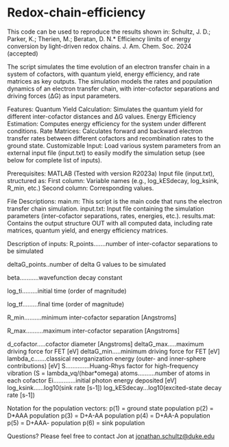 # Redox-chain-efficiency

This code can be used to reproduce the results shown in:
Schultz, J. D.; Parker, K.; Therien, M.; Beratan, D. N.* Efficiency limits of energy conversion by light-driven redox chains. J. Am. Chem. Soc. 2024 (accepted)

The script simulates the time evolution of an electron transfer chain in a system of cofactors, with quantum yield, energy efficiency, and rate matrices as key outputs. The simulation models the rates and population dynamics of an electron transfer chain, with inter-cofactor separations and driving forces (ΔG) as input parameters.

Features:
  Quantum Yield Calculation: Simulates the quantum yield for different inter-cofactor distances and ΔG values.
  Energy Efficiency Estimation: Computes energy efficiency for the system under different conditions.
  Rate Matrices: Calculates forward and backward electron transfer rates between different cofactors and recombination rates to the ground state.
  Customizable Input: Load various system parameters from an external input file (input.txt) to easily modify the simulation setup (see below for                          complete list of inputs).

Prerequisites:
  MATLAB (Tested with version R2023a)
  Input file (input.txt), structured as:
    First column: Variable names (e.g., log_kESdecay, log_ksink, R_min, etc.)
    Second column: Corresponding values.

File Descriptions:
  main.m: This script is the main code that runs the electron transfer chain simulation.
  input.txt: Input file containing the simulation parameters (inter-cofactor separations, rates, energies, etc.).
  results.mat: Contains the output structure OUT with all computed data, including rate matrices, quantum yield, and energy efficiency matrices.

Description of inputs: 
R_points.......number of inter-cofactor separations to be simulated

deltaG_points..number of delta G values to be simulated

beta...........wavefunction decay constant

log_ti.........initial time (order of magnitude)

log_tf.........final time (order of magnitude)

R_min..........minimum inter-cofactor separation [Angstroms]

R_max..........maximum inter-cofactor separation [Angstroms]

d_cofactor.....cofactor diameter [Angstroms]
deltaG_max.....maximum driving force for FET [eV]
deltaG_min.....minimum driving force for FET [eV]
lambda_c.......classical reorganization energy (outer- and inner-sphere contributions) [eV]
S..............Huang-Rhys factor for high-frequency vibration (S = lambda_vq/(hbar*omega)
atoms..........number of atoms in each cofactor
Ei.............initial photon energy deposited [eV]
log_ksink......log10(sink rate [s-1])
log_kESdecay...log10(excited-state decay rate [s-1])

Notation for the population vectors:
p(1) = ground state population
p(2) = D*AAA population
p(3) = D+A-AA population
p(4) = D+AA-A population
p(5) = D+AAA- population
p(6) = sink population

Questions? Please feel free to contact Jon at jonathan.schultz@duke.edu
